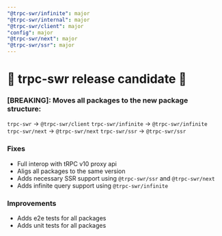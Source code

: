 ```yaml
---
"@trpc-swr/infinite": major
"@trpc-swr/internal": major
"@trpc-swr/client": major
"config": major
"@trpc-swr/next": major
"@trpc-swr/ssr": major
---
```


# 🚀 trpc-swr release candidate 🚀

### [BREAKING]: Moves all packages to the new package structure:

`trpc-swr` -> `@trpc-swr/client`
`trpc-swr/infinite` -> `@trpc-swr/infinite`
`trpc-swr/next` -> `@trpc-swr/next`
`trpc-swr/ssr` -> `@trpc-swr/ssr`

### Fixes

- Full interop with tRPC v10 proxy api
- Aligs all packages to the same version
- Adds necessary SSR support using `@trpc-swr/ssr` and `@trpc-swr/next`
- Adds infinite query support using `@trpc-swr/infinite`

### Improvements

- Adds e2e tests for all packages
- Adds unit tests for all packages

